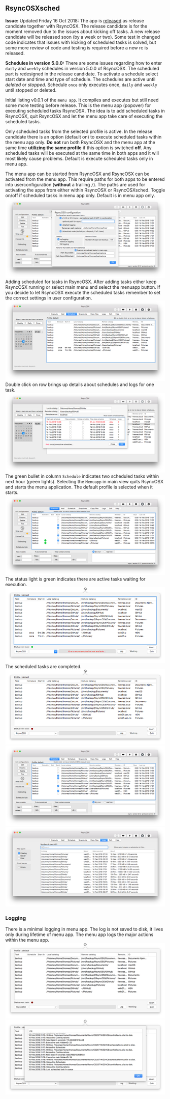 ## RsyncOSXsched

**Issue:**  Updated Friday 16 Oct 2018: The app is [released](https://github.com/rsyncOSX/RsyncOSX/releases) as release candidate together with RsyncOSX. The release candidate is for the moment removed due to the issues about kicking off tasks. A new release candidate will be released soon (by a week or two). Some test in changed code indicates that issues with kicking of scheduled tasks is solved, but some more review of code and testing is required before a new rc is released.

**Schedules in version 5.0.0:** There are some issues regarding how to enter `daily` and `weekly` schedules in version 5.0.0 of RsyncOSX. The scheduled part is redesigned in the release candidate. To activate a schedule select start date and time and type of schedule. The schedules are active until *deleted* or *stopped*. Schedule `once` only executes once, `daily` and `weekly` until stopped or deleted.

Initial listing v0.0.1 of the `menu app`. It compiles and executes but still need some more testing before release. This is the menu app (popover) for executing scheduled tasks RsyncOSX. The idea is to add scheduled tasks in RsyncOSX, quit RsyncOSX and let the menu app take care of executing the scheduled tasks.

Only scheduled tasks from the selected profile is active. In the release candidate there is an option (default on) to execute scheduled tasks within the menu app only. **Do not** run both RsyncOSX and the menu app at the same time **utilizing the same profile** if this option is switched **off**. Any scheduled tasks will be executed at the same time in both apps and it will most likely cause problems. Default is execute scheduled tasks only in menu app.

The menu app can be started from RsyncOSX and RsyncOSX can be activated from the menu app. This require paths for both apps to be entered into userconfiguration (**without** a trailing `/`).  The paths are used for activating the apps from either within RsyncOSX or RsyncOSXsched. Toggle on/off if scheduled tasks in menu app only. Default is in menu app only.
![](screenshots/sched0.png)
Adding scheduled for tasks in RsyncOSX. After adding tasks either keep RsyncOSX running or select main menu and select the menuapp button. If you decide to let RsyncOSX execute the scheduled tasks remember to set the correct settings in user configuration.
![](screenshots/sched4.png)
Double click on row brings up details about schedules and logs for one task.
![](screenshots/sched1.png)
The green bullet in column `Schedule` indicates two scheduled tasks within next hour (green lights). Selecting the `Menuapp` in main view quits RsyncOSX and starts the menu application. The default profile is selected when it starts.
![](screenshots/sched2.png)
The status light is green indicates there are active tasks waiting for execution.
![](screenshots/sched5.png)
The scheduled tasks are completed.
![](screenshots/sched6.png)
![](screenshots/sched7.png)
![](screenshots/sched8.png)

### Logging

There is a minimal logging in menu app. The log is not saved to disk, it lives only during lifetime of menu app. The menu app logs the major actions within the menu app.
![](screenshots/log1.png)
![](screenshots/log2.png)
